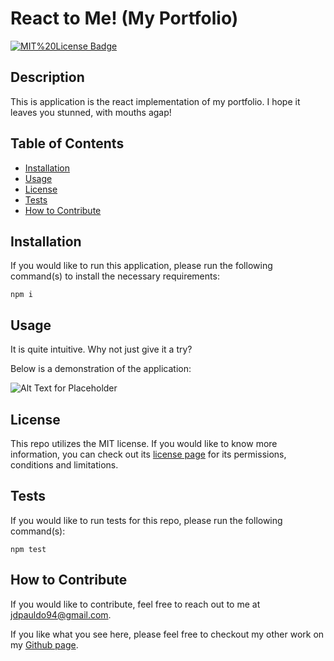 # React to Me! (My Portfolio)

[![MIT%20License Badge](https://img.shields.io/badge/License-MIT%20License-red)](https://choosealicense.com/licenses/mit/)

## Description

This is application is the react implementation of my portfolio. I hope it leaves you stunned, with mouths agap!

## Table of Contents

- [Installation](#installation)
- [Usage](#usage)
- [License](#license)
- [Tests](#tests)
- [How to Contribute](#how-to-contribute)

## Installation

If you would like to run this application, please run the following command(s) to install the necessary requirements:
```
npm i
```

## Usage

It is quite intuitive. Why not just give it a try?

Below is a demonstration of the application: 

![Alt Text for Placeholder](https://via.placeholder.com/150)

## License

This repo utilizes the MIT license. If you would like to know more information, you can check out its [license page](https://choosealicense.com/licenses/mit/) for its permissions, conditions and limitations.

## Tests

If you would like to run tests for this repo, please run the following command(s):
```
npm test
```

## How to Contribute

If you would like to contribute, feel free to reach out to me at [jdpauldo94@gmail.com](mailto:jdpauldo94@gmail.com).

If you like what you see here, please feel free to checkout my other work on my [Github page](https://github.com/JPauldo).
